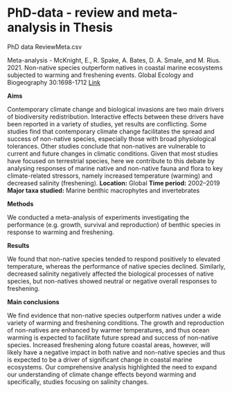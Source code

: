 # PhD-data - review and meta-analysis in Thesis
PhD data ReviewMeta.csv

Meta-analysis - McKnight, E., R. Spake, A. Bates, D. A. Smale, and M. Rius. 2021. Non-native species outperform natives in coastal marine ecosystems subjected to warming and freshening events. Global Ecology and Biogeography 30:1698-1712 [Link](https://onlinelibrary.wiley.com/doi/10.1111/geb.13318)

**Aims**

Contemporary climate change and biological invasions are two main drivers of biodiversity redistribution. Interactive effects between these drivers have been reported in a variety of studies, yet results are conflicting. Some studies find that contemporary climate change facilitates the spread and success of non-native species, especially those with broad physiological tolerances. Other studies conclude that non-natives are vulnerable to current and future changes in climatic conditions. Given that most studies have focused on terrestrial species, here we contribute to this debate by analysing responses of marine native and non-native fauna and flora to key climate-related stressors, namely increased temperature (warming) and decreased salinity (freshening).
**Location:** Global
**Time period:** 2002–2019
**Major taxa studied:** Marine benthic macrophytes and invertebrates

**Methods**

We conducted a meta-analysis of experiments investigating the performance (e.g. growth, survival and reproduction) of benthic species in response to warming and freshening.

**Results**

We found that non-native species tended to respond positively to elevated temperature, whereas the performance of native species declined. Similarly, decreased salinity negatively affected the biological processes of native species, but non-natives showed neutral or negative overall responses to freshening.

**Main conclusions**

We find evidence that non-native species outperform natives under a wide variety of warming and freshening conditions. The growth and reproduction of non-natives are enhanced by warmer temperatures, and thus ocean warming is expected to facilitate future spread and success of non-native species. Increased freshening along future coastal areas, however, will likely have a negative impact in both native and non-native species and thus is expected to be a driver of significant change in coastal marine ecosystems. Our comprehensive analysis highlighted the need to expand our understanding of climate change effects beyond warming and specifically, studies focusing on salinity changes.





